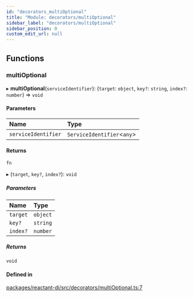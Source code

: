 ```yaml
---
id: "decorators_multiOptional"
title: "Module: decorators/multiOptional"
sidebar_label: "decorators/multiOptional"
sidebar_position: 0
custom_edit_url: null
---
```


## Functions

### multiOptional

▸ **multiOptional**(`serviceIdentifier`): (`target`: `object`, `key?`: `string`, `index?`: `number`) => `void`

#### Parameters

| Name | Type |
| :------ | :------ |
| `serviceIdentifier` | `ServiceIdentifier`<`any`\> |

#### Returns

`fn`

▸ (`target`, `key?`, `index?`): `void`

##### Parameters

| Name | Type |
| :------ | :------ |
| `target` | `object` |
| `key?` | `string` |
| `index?` | `number` |

##### Returns

`void`

#### Defined in

[packages/reactant-di/src/decorators/multiOptional.ts:7](https://github.com/unadlib/reactant/blob/65ec30fa/packages/reactant-di/src/decorators/multiOptional.ts#L7)
